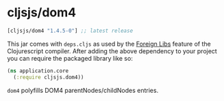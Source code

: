 # cljsjs/dom4

[](dependency)
```clojure
[cljsjs/dom4 "1.4.5-0"] ;; latest release
```
[](/dependency)

This jar comes with `deps.cljs` as used by the [Foreign Libs][flibs] feature
of the Clojurescript compiler. After adding the above dependency to your project
you can require the packaged library like so:

```clojure
(ns application.core
  (:require cljsjs.dom4))
```

`dom4` polyfills DOM4 parentNodes/childNodes entries.

[flibs]: https://github.com/clojure/clojurescript/wiki/Packaging-Foreign-Dependencies
